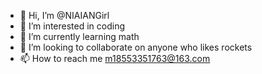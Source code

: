 - 👋 Hi, I’m @NIAIANGirl
- 👀 I’m interested in coding
- 🌱 I’m currently learning math
- 💞️ I’m looking to collaborate on anyone who likes rockets
- 📫 How to reach me m18553351763@163.com

<!---
NIAIANGirl/NIAIANGirl is a ✨ special ✨ repository because its `README.md` (this file) appears on your GitHub profile.
You can click the Preview link to take a look at your changes.
--->
